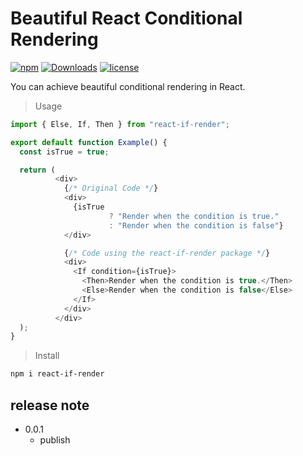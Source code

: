# Beautiful React Conditional Rendering

[![npm](https://img.shields.io/npm/v/react-if-render)](https://www.npmjs.com/package/react-if-render)
[![Downloads](https://img.shields.io/npm/dt/react-if-render)](http://npm-stat.com/charts.html?package=react-if-render)
[![license](https://img.shields.io/npm/l/react-if-render)](https://img.shields.io/npm/l/react-if-render)

You can achieve beautiful conditional rendering in React.

> Usage

```javascript
import { Else, If, Then } from "react-if-render";

export default function Example() {
  const isTrue = true;

  return (
          <div>
            {/* Original Code */}
            <div>
              {isTrue
                      ? "Render when the condition is true."
                      : "Render when the condition is false"}
            </div>

            {/* Code using the react-if-render package */}
            <div>
              <If condition={isTrue}>
                <Then>Render when the condition is true.</Then>
                <Else>Render when the condition is false</Else>
              </If>
            </div>
          </div>
  );
}


```

> Install

```bash
npm i react-if-render
```

## release note

* 0.0.1
    * publish
